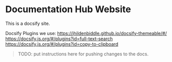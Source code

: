 # Documentation Hub Website
This is a docsify site.

Docsify Plugins we use:
<https://jhildenbiddle.github.io/docsify-themeable/#/>
<https://docsify.js.org/#/plugins?id=full-text-search>
<https://docsify.js.org/#/plugins?id=copy-to-clipboard>

> TODO: put instructions here for pushing changes to the docs.
